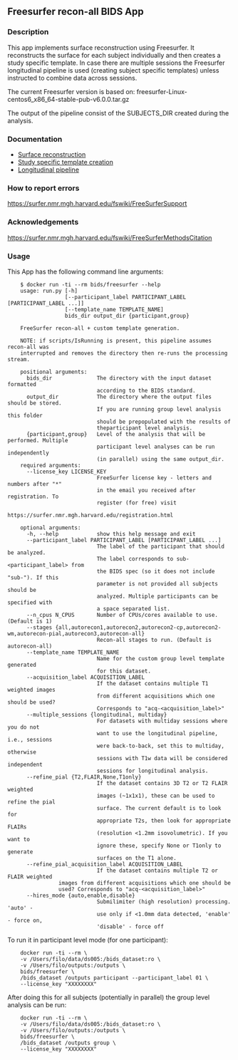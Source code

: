 ## Freesurfer recon-all BIDS App
### Description
This app implements surface reconstruction using Freesurfer. It reconstructs the surface for each subject individually and then
creates a study specific template. In case there are multiple sessions the Freesurfer longitudinal pipeline is used (creating subject specific templates) unless instructed to combine data across sessions.

The current Freesurfer version is based on: freesurfer-Linux-centos6_x86_64-stable-pub-v6.0.0.tar.gz

The output of the pipeline consist of the SUBJECTS_DIR created during the analysis.

### Documentation
 - [Surface reconstruction](https://surfer.nmr.mgh.harvard.edu/fswiki/recon-all)
 - [Study specific template creation](https://surfer.nmr.mgh.harvard.edu/fswiki/SurfaceRegAndTemplates#CreatingaregistrationtemplateinitializedwithFreeSurfertemplate.28DG.29)
 - [Longitudinal pipeline](https://surfer.nmr.mgh.harvard.edu/fswiki/LongitudinalProcessing)

### How to report errors
https://surfer.nmr.mgh.harvard.edu/fswiki/FreeSurferSupport

### Acknowledgements
https://surfer.nmr.mgh.harvard.edu/fswiki/FreeSurferMethodsCitation

### Usage
This App has the following command line arguments:

		$ docker run -ti --rm bids/freesurfer --help
		usage: run.py [-h]
		              [--participant_label PARTICIPANT_LABEL [PARTICIPANT_LABEL ...]]
		              [--template_name TEMPLATE_NAME]
		              bids_dir output_dir {participant,group}

		FreeSurfer recon-all + custom template generation.

		NOTE: if scripts/IsRunning is present, this pipeline assumes recon-all was
		interrupted and removes the directory then re-runs the processing stream.

		positional arguments:
		  bids_dir              The directory with the input dataset formatted
		                        according to the BIDS standard.
		  output_dir            The directory where the output files should be stored.
		                        If you are running group level analysis this folder
		                        should be prepopulated with the results of
		                        theparticipant level analysis.
		  {participant,group}   Level of the analysis that will be performed. Multiple
		                        participant level analyses can be run independently
		                        (in parallel) using the same output_dir.
		required arguments:
		  --license_key LICENSE_KEY
		                        FreeSurfer license key - letters and numbers after "*"
		                        in the email you received after registration. To
		                        register (for free) visit
		                        https://surfer.nmr.mgh.harvard.edu/registration.html

		optional arguments:
		  -h, --help            show this help message and exit
		  --participant_label PARTICIPANT_LABEL [PARTICIPANT_LABEL ...]
		                        The label of the participant that should be analyzed.
		                        The label corresponds to sub-<participant_label> from
		                        the BIDS spec (so it does not include "sub-"). If this
		                        parameter is not provided all subjects should be
		                        analyzed. Multiple participants can be specified with
		                        a space separated list.
		  --n_cpus N_CPUS       Number of CPUs/cores available to use. (Default is 1)
		  --stages {all,autorecon1,autorecon2,autorecon2-cp,autorecon2-wm,autorecon-pial,autorecon3,autorecon-all}
		                        Recon-all stages to run. (Default is autorecon-all)
		  --template_name TEMPLATE_NAME
		                        Name for the custom group level template generated
		                        for this dataset.
		  --acquisition_label ACQUISITION_LABEL
                    			If the dataset contains multiple T1 weighted images
		                        from different acquisitions which one should be used?
		                        Corresponds to "acq-<acquisition_label>"
		  --multiple_sessions {longitudinal, multiday}
		                        For datasets with multiday sessions where you do not
		                        want to use the longitudinal pipeline, i.e., sessions
		                        were back-to-back, set this to multiday, otherwise
		                        sessions with T1w data will be considered independent
		                        sessions for longitudinal analysis.
		  --refine_pial {T2,FLAIR,None,T1only}
		                        If the dataset contains 3D T2 or T2 FLAIR weighted
		                        images (~1x1x1), these can be used to refine the pial
		                        surface. The current default is to look for
		                        appropriate T2s, then look for appropriate FLAIRs
		                        (resolution <1.2mm isovolumetric). If you want to
		                        ignore these, specify None or T1only to generate
		                        surfaces on the T1 alone.
		  --refine_pial_acquisition_label ACQUISITION_LABEL
                    			If the dataset contains multiple T2 or FLAIR weighted
					images from different acquisitions which one should be
					used? Corresponds to "acq-<acquisition_label>"
		  --hires_mode {auto,enable,disable}
		                        Submilimiter (high resolution) processing. 'auto' -
		                        use only if <1.0mm data detected, 'enable' - force on,
		                        'disable' - force off

To run it in participant level mode (for one participant):

		docker run -ti --rm \
		-v /Users/filo/data/ds005:/bids_dataset:ro \
		-v /Users/filo/outputs:/outputs \
		bids/freesurfer \
		/bids_dataset /outputs participant --participant_label 01 \
		--license_key "XXXXXXXX"

After doing this for all subjects (potentially in parallel) the group level analysis
can be run:

		docker run -ti --rm \
		-v /Users/filo/data/ds005:/bids_dataset:ro \
		-v /Users/filo/outputs:/outputs \
		bids/freesurfer \
		/bids_dataset /outputs group \
		--license_key "XXXXXXXX"
